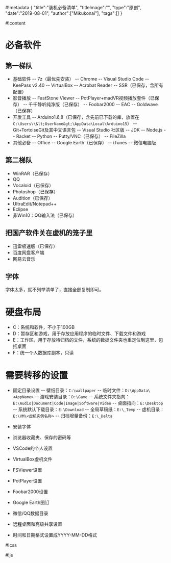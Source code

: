#!metadata
{
    "title":"装机必备清单",
    "titleImage":"",
    "type":"原创",
    "date":"2019-08-01",
    "author":["Mikukonai"],
    "tags":[]
}

#!content

# 必备软件

## 第一梯队

- 基础软件
-- 7z（最优先安装）
-- Chrome
-- Visual Studio Code
-- KeePass v2.40
-- VirtualBox
-- Acrobat Reader
-- SSR（已保存，含所有配置）
- 影音播放
-- FastStone Viewer
-- PotPlayer+madVR视频播放套件（已保存）
-- 千千静听纯净版（已保存）
-- Foobar2000
-- EAC
-- Goldwave（已保存）
- 开发工具
-- Arduino1.6.8（已保存，含先前已下载的库，放置在`C:\Users\\&lt;UserName&gt;\AppData\Local\Arduino15`）
-- Git+TortoiseGit及其中文语言包
-- Visual Studio 社区版
-- JDK
-- Node.js
-- Racket
-- Python
-- Putty/VNC（已保存）
-- FileZilla
- 其他必备
-- Office
-- Google Earth（已保存）
-- iTunes
-- 微信电脑版

## 第二梯队

- WinRAR（已保存）
- QQ
- Vocaloid（已保存）
- Photoshop（已保存）
- Audition（已保存）
- UltraEdit/Notepad++
- Eclipse
- 非Win10：QQ输入法（已保存）

## 把国产软件关在虚机的笼子里

- 迅雷极速版（已保存）
- 百度网盘客户端
- 网易云音乐

## 字体

字体太多，就不列举清单了，直接全部复制即可。

# 硬盘布局

- C：系统和软件，不小于100GB
- D：暂存区和游戏，用于存放应用程序的临时文件、下载文件和游戏
- E：工作区，用于存放待归档的文件，系统的数据文件夹也重定位到这里，包括桌面
- F：统一个人数据库副本，只读

# 需要转移的设置

- 固定目录设置
-- 壁纸目录：`C:\wallpaper`
-- 临时文件：`D:\AppData\<AppName>`
-- 游戏安装目录：`D:\Game`
-- 系统文件夹指向：`E:\Audio|Document|Code|Image|Software|Video`
-- 桌面指向：`E:\Desktop`
-- 系统默认下载目录：`E:\Download`
-- 全局草稿纸：`E:\_Temp`
-- 虚机目录：`E:\VM\<虚机实例名称>`
-- 归档增量备份：`E:\_Delta`
- 安装字体
- 浏览器收藏夹、保存的密码等
- VSCode的个人设置
- VirtualBox虚机文件
- FSViewer设置
- PotPlayer设置
- Foobar2000设置
- Google Earth图钉
- 微信/QQ数据目录

- 远程桌面和高级共享设置
- 时间和日期格式设置成YYYY-MM-DD格式

#!css

#!js
